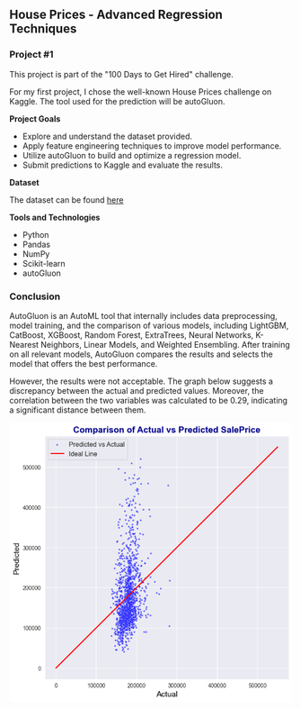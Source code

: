 ## House Prices - Advanced Regression Techniques
### Project #1

This project is part of the "100 Days to Get Hired" challenge. 

For my first project, I chose the well-known House Prices challenge on Kaggle. The tool used for the prediction will be autoGluon. 

**Project Goals** 

* Explore and understand the dataset provided.
* Apply feature engineering techniques to improve model performance.
* Utilize autoGluon to build and optimize a regression model.
* Submit predictions to Kaggle and evaluate the results.

**Dataset**

The dataset can be found [here](https://www.kaggle.com/competitions/house-prices-advanced-regression-techniques)

**Tools and Technologies**

* Python
* Pandas
* NumPy
* Scikit-learn
* autoGluon

### Conclusion

AutoGluon is an AutoML tool that internally includes data preprocessing, model training, and the comparison of various models, including LightGBM, CatBoost, XGBoost, Random Forest, ExtraTrees, Neural Networks, K-Nearest Neighbors, Linear Models, and Weighted Ensembling. After training on all relevant models, AutoGluon compares the results and selects the model that offers the best performance.

However, the results were not acceptable. The graph below suggests a discrepancy between the actual and predicted values. Moreover, the correlation between the two variables was calculated to be 0.29, indicating a significant distance between them.

![output](output/output.png)

